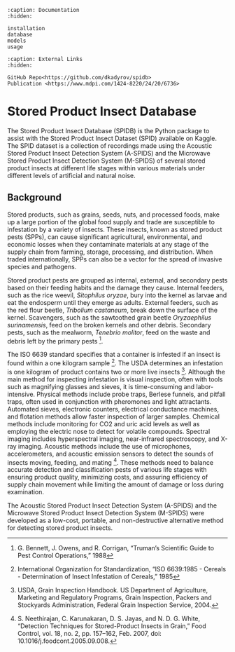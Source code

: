 ```{toctree}
:caption: Documentation
:hidden:

installation
database
models
usage
```

```{toctree} 
:caption: External Links
:hidden:

GitHub Repo<https://github.com/dkadyrov/spidb>
Publication <https://www.mdpi.com/1424-8220/24/20/6736>
```


# Stored Product Insect Database

The Stored Product Insect Database (SPIDB) is the Python package to assist with the Stored Product Insect Dataset (SPID) available on Kaggle. The SPID dataset is a collection of recordings made using the Acoustic Stored Product Insect Detection System (A-SPIDS) and the Microwave Stored Product Insect Detection System (M-SPIDS) of several stored product insects at different life stages within various materials under different levels of artificial and natural noise. 

## Background

Stored products, such as grains, seeds, nuts, and processed foods, make up a large portion of the global food supply and trade are susceptible to infestation by a variety of insects. These insects, known as stored product pests (SPPs), can cause significant agricultural, environmental, and economic losses when they contaminate materials at any stage of the supply chain from farming, storage, processing, and distribution. When traded internationally, SPPs can also be a vector for the spread of invasive species and pathogens.

Stored product pests are grouped as internal, external, and secondary pests based on their feeding habits and the damage they cause. Internal feeders, such as the rice weevil, _Sitophilus oryzae_, bury into the kernel as larvae and eat the endosperm until they emerge as adults. External feeders, such as the red flour beetle, _Tribolium castaneum_, break down the surface of the kernel. Scavengers, such as the sawtoothed grain beetle _Oryzaephilus surinamensis_, feed on the broken kernels and other debris. Secondary pests, such as the mealworm, _Tenebrio molitor_, feed on the waste and debris left by the primary pests [^sps].

The ISO 6639 standard specifies that a container is infested if an insect is found within a one kilogram sample [^iso]. The USDA determines an infestation is one kilogram of product contains two or more live insects [^usda]. Although the main method for inspecting infestation is visual inspection, often with tools such as magnifying glasses and sieves, it is time-consuming and labor-intensive. Physical methods include probe traps, Berlese funnels, and pitfall traps, often used in conjunction with pheromones and light attractants. Automated sieves, electronic counters, electrical conductance machines, and flotation methods allow faster inspection of larger samples. Chemical methods include monitoring for CO2 and uric acid levels as well as employing the electric nose to detect for volatile compounds. Spectral imaging includes hyperspectral imaging, near-infrared spectroscopy, and X-ray imaging. Acoustic methods include the use of microphones, accelerometers, and acoustic emission sensors to detect the sounds of insects moving, feeding, and mating [^sensors]. These methods need to balance accurate detection and classification pests of various life stages with ensuring product quality, minimizing costs, and assuring efficiency of supply chain movement while limiting the amount of damage or loss during examination. 

The Acoustic Stored Product Insect Detection System (A-SPIDS) and the Microwave Stored Product Insect Detection System (M-SPIDS) were developed as a low-cost, portable, and non-destructive alternative method for detecting stored product insects.

[^sps]: G. Bennett, J. Owens, and R. Corrigan, “Truman’s Scientific Guide to Pest Control Operations,” 1988
[^iso]: International Organization for Standardization, “ISO 6639:1985 - Cereals - Determination of Insect Infestation of Cereals,” 1985
[^usda]: USDA, Grain Inspection Handbook. US Department of Agriculture, Marketing and Regulatory Programs, Grain Inspection, Packers and Stockyards Administration, Federal Grain Inspection Service, 2004.
[^sensors]: S. Neethirajan, C. Karunakaran, D. S. Jayas, and N. D. G. White, “Detection Techniques for Stored-Product Insects in Grain,” Food Control, vol. 18, no. 2, pp. 157–162, Feb. 2007, doi: 10.1016/j.foodcont.2005.09.008.
